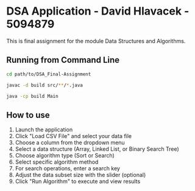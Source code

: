 # DSA Application - David Hlavacek - 5094879

This is final assignment for the module Data Structures and Algorithms.

## Running from Command Line

```bash
cd path/to/DSA_Final-Assignment

javac -d build src/**/*.java

java -cp build Main
```

## How to use

1. Launch the application
2. Click "Load CSV File" and select your data file
3. Choose a column from the dropdown menu
4. Select a data structure (Array, Linked List, or Binary Search Tree)
5. Choose algorithm type (Sort or Search)
6. Select specific algorithm method
7. For search operations, enter a search key
8. Adjust the data subset size with the slider (optional)
9. Click "Run Algorithm" to execute and view results
